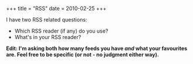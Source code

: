 +++
title = "RSS"
date = 2010-02-25
+++

I have two RSS related questions:

- Which RSS reader (if any) do you use?
- What's in your RSS reader?

**Edit: I'm asking both how many feeds you have _and_ what your favourites are. Feel free to be specific (or not - no judgment either way).**
